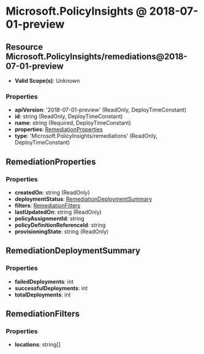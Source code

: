 # Microsoft.PolicyInsights @ 2018-07-01-preview

## Resource Microsoft.PolicyInsights/remediations@2018-07-01-preview
* **Valid Scope(s)**: Unknown
### Properties
* **apiVersion**: '2018-07-01-preview' (ReadOnly, DeployTimeConstant)
* **id**: string (ReadOnly, DeployTimeConstant)
* **name**: string (Required, DeployTimeConstant)
* **properties**: [RemediationProperties](#remediationproperties)
* **type**: 'Microsoft.PolicyInsights/remediations' (ReadOnly, DeployTimeConstant)

## RemediationProperties
### Properties
* **createdOn**: string (ReadOnly)
* **deploymentStatus**: [RemediationDeploymentSummary](#remediationdeploymentsummary)
* **filters**: [RemediationFilters](#remediationfilters)
* **lastUpdatedOn**: string (ReadOnly)
* **policyAssignmentId**: string
* **policyDefinitionReferenceId**: string
* **provisioningState**: string (ReadOnly)

## RemediationDeploymentSummary
### Properties
* **failedDeployments**: int
* **successfulDeployments**: int
* **totalDeployments**: int

## RemediationFilters
### Properties
* **locations**: string[]


